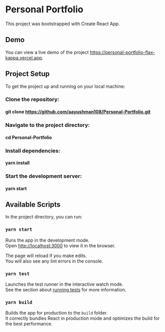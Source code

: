 # Personal Portfolio

This project was bootstrapped with Create React App.

## Demo
You can view a live demo of the project https://personal-portfolio-flax-kappa.vercel.app.


## Project Setup

To get the project up and running on your local machine:

### Clone the repository:
#### git clone https://github.com/aayushman108/Personal-Portfolio.git


### Navigate to the project directory:
#### cd Personal-Portfolio

### Install dependencies:
#### yarn install

### Start the development server:
#### yarn start



## Available Scripts

In the project directory, you can run:

### `yarn start`

Runs the app in the development mode.\
Open [http://localhost:3000](http://localhost:3000) to view it in the browser.

The page will reload if you make edits.\
You will also see any lint errors in the console.

### `yarn test`

Launches the test runner in the interactive watch mode.\
See the section about [running tests](https://facebook.github.io/create-react-app/docs/running-tests) for more information.

### `yarn build`

Builds the app for production to the `build` folder.\
It correctly bundles React in production mode and optimizes the build for the best performance.


